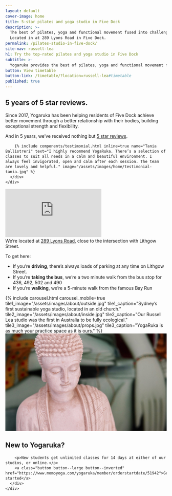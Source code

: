 ```yaml
---
layout: default
cover-image: home
title: 5-star pilates and yoga studio in Five Dock
description: >-
  The best of pilates, yoga and functional movement fused into challenging yet accessible classes. 
  Located in at 289 Lyons Road in Five Dock.
permalink: /pilates-studio-in-five-dock/
site-nav: russell-lea
h1: Try the top-rated pilates and yoga studio in Five Dock
subtitle: >-
  Yogaruka provides the best of pilates, yoga and functional movement fused into challenging yet accessible classes. Located at 289 Lyons Road near Five Dock.
button: View timetable
button-link: /timetable/?location=russell-lea#timetable
published: true
---
```


<div class="Home">
  <section>
    <div class="callout">
      <h2>5 years of 5 star reviews.</h2>
      <div class="container container--md">
        <p>Since 2017, Yogaruka has been helping residents of Five Dock achieve better movement through a better relationship with their bodies, building exceptional strength and flexibility.</p>
        <p>And in 5 years, we’ve received nothing but <a class="link" href="https://www.google.com/search?hl=en-AU&gl=au&q=Yogaruka+Russell+Lea,+289+Lyons+Rd,+Russell+Lea+NSW+2046&ludocid=2556680046876945050&lsig=AB86z5USppv2CJG1nKxMZm6PjxOY&hl=en&gl=AU#lrd=0x6b12aff7b8e25631:0x237b26f4ee6dea9a,1">5 star reviews</a>.</p>
        
        {% include components/testimonial.html inline=true name="Tania Ballistreri" text="I highly recommend YogaRuka. There’s a selection of classes to suit all needs in a calm and beautiful environment. I always feel invigorated, open and calm after each session. The team are lovely and helpful." image="/assets/images/home/testimonial-tania.jpg" %}
      </div>
    </div>
  </section>
</div>

<section>
  <div class="row">
    <div class="col-md-6">
      <iframe class="map" src="https://www.google.com/maps/embed?pb=!1m14!1m8!1m3!1d6626.288899020545!2d151.141935!3d-33.860168!3m2!1i1024!2i768!4f13.1!3m3!1m2!1s0x6b12aff7b8e25631%3A0x237b26f4ee6dea9a!2sYogaRuka%20Russell%20Lea!5e0!3m2!1sen!2sau!4v1639653189332!5m2!1sen!2sau" frameborder="0" style="border:0" allowfullscreen></iframe>
    </div>
    <div class="col-md-6">
<div class="Longform Longform--blogpost" markdown="1">
We’re located at <a class="link" href="https://www.google.com/maps/place/YogaRuka/@-33.8601573,151.1397601,17z/data=!3m1!4b1!4m5!3m4!1s0x6b12aff7b8e25631:0x237b26f4ee6dea9a!8m2!3d-33.8601618!4d151.1419488?hl=en-US" target="_blank">289 Lyons Road</a>, close to the intersection with Lithgow Street.

To get here:

- If you’re **driving**, there’s always loads of parking at any time on Lithgow Street.
- If you’re **taking the bus**, we’re a two minute walk from the bus stop for 436, 492, 502 and 490
- If you’re **walking**, we’re a 5-minute walk from the famous Bay Run
</div>
    </div>
  </div>
</section>

<section id="studio">
  {% include carousel.html carousel_mobile=true tile1_image="/assets/images/about/outside.jpg" tile1_caption="Sydney’s first sustainable yoga studio, located in an old church." tile2_image="/assets/images/about/inside.jpg"  tile2_caption="Our Russell Lea studio was the first in Australia to be fully ecological." tile3_image="/assets/images/about/props.jpg" tile3_caption="YogaRuka is as much your practice space as it is ours." %}
</section>

  <section>
    <div class="Home-banner">
      <img src="/assets/images/home/callout.jpg">
      <div>
        <h2>New to Yogaruka?</h2>

        <p>New students get unlimited classes for 14 days at either of our studios, or online.</p>
        <a class="button button--large button--inverted" href="https://www.momoyoga.com/yogaruka/member/orderstartdate/51942">Get started</a>
      </div>
    </div>
  </section>
